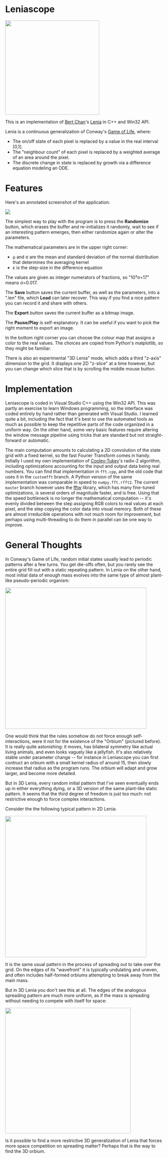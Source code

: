 # Leniascope

<img src=images/orbium.bmp height=300 width=300>

This is an implementation of <a href=https://chakazul.github.io/>Bert Chan</a>'s <a href=https://en.wikipedia.org/wiki/Lenia>Lenia</a> in C++ and Win32 API.

Lenia is a continuous generalization of Conway's <a href=https://en.wikipedia.org/wiki/Conway%27s_Game_of_Life>Game of Life</a>, where:

- The on/off state of each pixel is replaced by a value in the real interval [0,1].
- The "neighbour count" of each pixel is replaced by a weighted average of an area around the pixel.
- The discrete change in state is replaced by growth via a difference equation modeling an ODE.

# Features

Here's an annotated screenshot of the application:

<fig>
<img src=images/screenshot.jpg>
</fig>

The simplest way to play with the program is to press the **Randomize** button, which erases the buffer and re-initializes it randomly, wait to see if an interesting pattern emerges, then either
randomize again or alter the parameters.

The mathematical parameters are in the upper right corner:
- μ and σ are the mean and standard deviation of the normal distribution that determines the averaging kernel
- ε is the step-size in the difference equation

The values are given as integer numerators of fractions, so "10³σ=17" means σ=0.017.

The **Save** button saves the current buffer, as well as the parameters, into a ".len" file, which **Load** can later recover. This way if you find a nice pattern you can record it and share with others.

The **Export** button saves the current buffer as a bitmap image. 

The **Pause/Play** is self-explanatory. It can be useful if you want to pick the right moment to export an image.

In the bottom right corner you can choose the colour map that assigns a color to the real values. The choices are copied from Python's matplotlib, so they might be familiar.

There is also an experimental "3D Lenia" mode, which adds a third "z-axis" dimension to the grid. It displays one 2D "z-slice" at a time however, but you can change which slice that is by scrolling the middle mouse button.


# Implementation

Leniascope is coded in Visual Studio C++ using the Win32 API. This was partly an exercise to learn Windows programming, so the interface was coded entirely by hand rather than generated with Visual Studio. I learned quite a bit, including the fact that it's best to use the automated tools as much as possible to keep the repetitive parts of the code organized in a uniform way. On the other hand, some very basic features require altering the window message pipeline using tricks that are standard but not straight-forward or automatic.

The main computation  amounts to calculating a 2D convolution of the state grid with a fixed kernel, so the fast Fourier Transform comes in handy. Initially I used my own implementation of <a href=https://en.wikipedia.org/wiki/Cooley%E2%80%93Tukey_FFT_algorithm>Cooley-Tukey</a>'s radix-2 algorithm, including optimizations accounting for the input and output data being real numbers. You can find that implementation in `fft.cpp`, and the old code that uses it in the `customfft` branch. A Python version of the same implementation was comparable in speed to `numpy.fft.rfft2`. The current `master` branch however uses the <a href=https://www.fftw.org/>fftw</a> library, which has many fine-tuned optimizations, is several orders of magnitude faster, and is free. Using that the speed bottleneck is no longer the mathematical computation -- it's evenly divided between the step assigning RGB colors to real values at each pixel, and the step copying the color data into visual memory. Both of these are almost irreducible operations with not much room for improvement, but perhaps using multi-threading to do them in parallel can be one way to improve.

# General Thoughts

In Conway's Game of Life, random initial states usually lead to periodic patterns after a few turns. You get die-offs often, but you rarely see the entire grid fill out with a static repeating pattern. In Lenia on the other hand, most initial data of enough mass evolves into the same type of almost plant-like pseudo-periodic organism:

<img src=images\plants.jpg height=450 width=450>

One would think that the rules somehow do not force enough self-interactions, were it not for the existence of the "Orbium" (pictured before). It is really quite astonishing: it moves, has bilateral 
symmetry like actual living animals, and even looks vaguely like a jellyfish. It's also relatively stable under parameter change -- for instance in Leniascope you can first contruct an orbium with a small kernel radius of around 15, then slowly increase that radius as the program runs. The orbium will adapt and grow larger, and become more detailed. 

But in 3D Lenia, every random initial pattern that I've seen eventually ends up in either everything dying, or a 3D version of the same plant-like static pattern. It seems that the third degree of freedom is just too much: not restrictive enough to force complex interactions. 

Consider the the following typical pattern in 2D Lenia:

<img src=images\plantorb.bmp height=450 width=450>

It is the same usual pattern in the process of spreading out to take over the grid. On the edges of its "wavefront" it is typically undulating and uneven, and often includes half-formed orbiums attempting to break away from the main mass. 

But in 3D Lenia you don't see this at all. The edges of the analogous spreading pattern are much more uniform, as if the mass is spreading without needing to compete with itself for space:

<img src=images\3dplants.bmp height=400 width=400>

Is it possible to find a more restrictive 3D generalization of Lenia that forces more space competition on spreading matter? Perhaps that is the way to find the 3D orbium.
